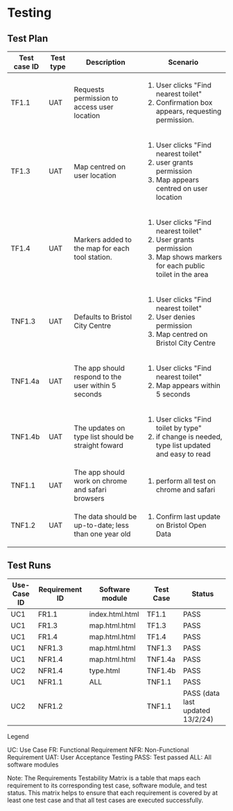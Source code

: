 # Testing

## Test Plan
| Test case ID | Test type |	Description                                 |	Scenario |
| -------------| ----------| -------------------------------------------  | ---------|
|TF1.1	       |UAT      | 	Requests permission to access user location | <ol><li>User clicks "Find nearest toilet"<li>Confirmation box appears, requesting permission.<ol>|
|TF1.3	       |UAT      | 	Map centred on user location | <ol><li>User clicks "Find nearest toilet"<li>user grants permission<li> Map appears centred on user location<ol>|
|TF1.4	       |UAT      | 	Markers added to the map for each tool station. | <ol><li>User clicks "Find nearest toilet"<li>User grants permission<li> Map shows markers for each public toilet in the area<ol>|
|TNF1.3	       |UAT      | 	Defaults to Bristol City Centre | <ol><li>User clicks "Find nearest toilet"<li>User denies permission<li> Map centred on Bristol City Centre<ol>|
|TNF1.4a	       |UAT      | 	The app should respond to the user within 5 seconds | <ol><li>User clicks "Find nearest toilet"<li>Map appears within 5 seconds<ol>|
|TNF1.4b	       |UAT      | 	The updates on type list should be straight foward | <ol><li>User clicks "Find toilet by type"<li>if change is needed, type list updated and easy to read<ol>|
|TNF1.1          |UAT      | 	The app should work on chrome and safari browsers | <ol><li>perform all test on chrome and safari<ol>|
|TNF1.2	       |UAT      | 	The data should be up-to-date; less than one year old | <ol><li>Confirm last update on Bristol Open Data<ol>|


          


## Test Runs

| Use-Case ID | Requirement ID | Software module | Test Case | Status |
| ------------|  ------------- | ----------------| ----------| -------|
|     UC1     |     FR1.1      | index.html.html |  TF1.1    |  PASS  |
|     UC1     |     FR1.3      | map.html.html   |  TF1.3    |  PASS  |
|     UC1     |     FR1.4      | map.html.html   |  TF1.4    |  PASS  |
|     UC1     |     NFR1.3     | map.html.html   |  TNF1.3    |  PASS  |
|     UC1     |     NFR1.4     | map.html.html   |  TNF1.4a  |  PASS  |
|     UC2     |     NFR1.4     | type.html       |  TNF1.4b  |  PASS  |
|     UC1     |     NFR1.1     | ALL             |  TNF1.1   |  PASS  |
|     UC2     |     NFR1.2     |                 |  TNF1.1    |  PASS (data last updated 13/2/24) |




Legend

UC: Use Case
FR: Functional Requirement
NFR: Non-Functional Requirement
UAT: User Acceptance Testing
PASS: Test passed
ALL: All software modules

Note: The Requirements Testability Matrix is a table that maps each requirement to its corresponding test case, software module, and test status. This matrix helps to ensure that each requirement is covered by at least one test case and that all test cases are executed successfully.

